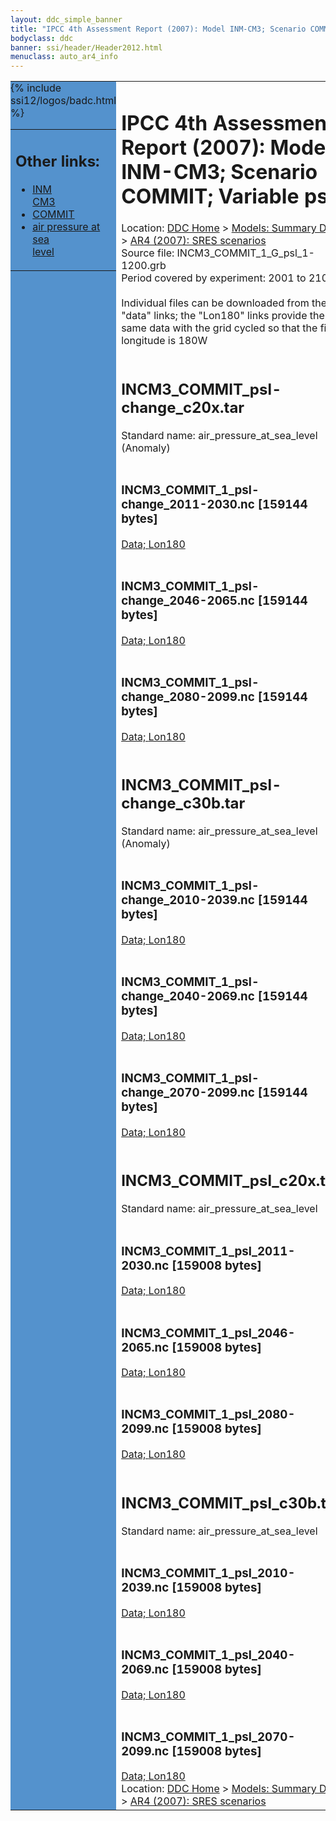 ```yaml
---
layout: ddc_simple_banner
title: "IPCC 4th Assessment Report (2007): Model INM-CM3; Scenario COMMIT; Variable psl"
bodyclass: ddc
banner: ssi/header/Header2012.html
menuclass: auto_ar4_info
---
```



<table width="100%" border="0" cellspacing="0" cellpadding="0" style="border-collapse: collapse;">
<tr style="margin:0;padding:0;border:0;">
<td style="margin:0;padding:0;border:0;height:1pt;width:150pt;background:#5492CD;" valign="top" >

<div id="lh-col2" class="auto_ar4_info">
<table class="menumain" bgcolor="#5492CD" cellspacing="0" width="100%" border="0">
<tr><td>
<h2> Other links:</h2>
<ul>
<li><a href="/auto/ar4/model-INM-CM3.html">INM<br/>CM3</a></li>
<li><a href="/auto/ar4/scenario-COMMIT.html">COMMIT</a></li>
<li><a href="/auto/ar4/var-air_pressure_at_sea_level.html">air pressure at sea<br/> level</a></li>
</ul>
</td></tr>
{% include ssi12/logos/badc.html %}
</table>
</div>
</td>
<td><h1>IPCC 4th Assessment Report (2007): Model INM-CM3; Scenario COMMIT; Variable psl</h1>

<!-- Breadcrumb1 -->
<div id="breadcrumb1" align="left">
Location: <a href="/index.html">DDC Home</a> > <a href="/sim/gcm_clim/">Models: Summary Data</a>
> <a href="/sim/gcm_clim/SRES_AR4/index.html">AR4 (2007): SRES scenarios</a>
</div>
<!-- End of Breadcrumb1 -->Source file: INCM3_COMMIT_1_G_psl_1-1200.grb
<br/>
Period covered by experiment: 2001 to 2100<br/>
<br/>Individual files can be downloaded from the "data" links; the "Lon180" links provide the same data
         with the grid cycled so that the first longitude is 180W<br/>
<br/><h2>INCM3_COMMIT_psl-change_c20x.tar</h2>
Standard name: air_pressure_at_sea_level (Anomaly)<br>
<br/><h3>INCM3_COMMIT_1_psl-change_2011-2030.nc [159144 bytes]</h3>
<a href="/cgi-bin/downl/ar4_nc/psl/INCM3_COMMIT_1_psl-change_2011-2030.nc">Data; </a><a href="/cgi-bin/downl/ar4_nc/psl/INCM3_COMMIT_1_psl-change_2011-2030.cyto180.nc"> Lon180</a><br/>
<br/><h3>INCM3_COMMIT_1_psl-change_2046-2065.nc [159144 bytes]</h3>
<a href="/cgi-bin/downl/ar4_nc/psl/INCM3_COMMIT_1_psl-change_2046-2065.nc">Data; </a><a href="/cgi-bin/downl/ar4_nc/psl/INCM3_COMMIT_1_psl-change_2046-2065.cyto180.nc"> Lon180</a><br/>
<br/><h3>INCM3_COMMIT_1_psl-change_2080-2099.nc [159144 bytes]</h3>
<a href="/cgi-bin/downl/ar4_nc/psl/INCM3_COMMIT_1_psl-change_2080-2099.nc">Data; </a><a href="/cgi-bin/downl/ar4_nc/psl/INCM3_COMMIT_1_psl-change_2080-2099.cyto180.nc"> Lon180</a><br/>
<br/><h2>INCM3_COMMIT_psl-change_c30b.tar</h2>
Standard name: air_pressure_at_sea_level (Anomaly)<br>
<br/><h3>INCM3_COMMIT_1_psl-change_2010-2039.nc [159144 bytes]</h3>
<a href="/cgi-bin/downl/ar4_nc/psl/INCM3_COMMIT_1_psl-change_2010-2039.nc">Data; </a><a href="/cgi-bin/downl/ar4_nc/psl/INCM3_COMMIT_1_psl-change_2010-2039.cyto180.nc"> Lon180</a><br/>
<br/><h3>INCM3_COMMIT_1_psl-change_2040-2069.nc [159144 bytes]</h3>
<a href="/cgi-bin/downl/ar4_nc/psl/INCM3_COMMIT_1_psl-change_2040-2069.nc">Data; </a><a href="/cgi-bin/downl/ar4_nc/psl/INCM3_COMMIT_1_psl-change_2040-2069.cyto180.nc"> Lon180</a><br/>
<br/><h3>INCM3_COMMIT_1_psl-change_2070-2099.nc [159144 bytes]</h3>
<a href="/cgi-bin/downl/ar4_nc/psl/INCM3_COMMIT_1_psl-change_2070-2099.nc">Data; </a><a href="/cgi-bin/downl/ar4_nc/psl/INCM3_COMMIT_1_psl-change_2070-2099.cyto180.nc"> Lon180</a><br/>
<br/><h2>INCM3_COMMIT_psl_c20x.tar</h2>
Standard name: air_pressure_at_sea_level<br>
<br/><h3>INCM3_COMMIT_1_psl_2011-2030.nc [159008 bytes]</h3>
<a href="/cgi-bin/downl/ar4_nc/psl/INCM3_COMMIT_1_psl_2011-2030.nc">Data; </a><a href="/cgi-bin/downl/ar4_nc/psl/INCM3_COMMIT_1_psl_2011-2030.cyto180.nc"> Lon180</a><br/>
<br/><h3>INCM3_COMMIT_1_psl_2046-2065.nc [159008 bytes]</h3>
<a href="/cgi-bin/downl/ar4_nc/psl/INCM3_COMMIT_1_psl_2046-2065.nc">Data; </a><a href="/cgi-bin/downl/ar4_nc/psl/INCM3_COMMIT_1_psl_2046-2065.cyto180.nc"> Lon180</a><br/>
<br/><h3>INCM3_COMMIT_1_psl_2080-2099.nc [159008 bytes]</h3>
<a href="/cgi-bin/downl/ar4_nc/psl/INCM3_COMMIT_1_psl_2080-2099.nc">Data; </a><a href="/cgi-bin/downl/ar4_nc/psl/INCM3_COMMIT_1_psl_2080-2099.cyto180.nc"> Lon180</a><br/>
<br/><h2>INCM3_COMMIT_psl_c30b.tar</h2>
Standard name: air_pressure_at_sea_level<br>
<br/><h3>INCM3_COMMIT_1_psl_2010-2039.nc [159008 bytes]</h3>
<a href="/cgi-bin/downl/ar4_nc/psl/INCM3_COMMIT_1_psl_2010-2039.nc">Data; </a><a href="/cgi-bin/downl/ar4_nc/psl/INCM3_COMMIT_1_psl_2010-2039.cyto180.nc"> Lon180</a><br/>
<br/><h3>INCM3_COMMIT_1_psl_2040-2069.nc [159008 bytes]</h3>
<a href="/cgi-bin/downl/ar4_nc/psl/INCM3_COMMIT_1_psl_2040-2069.nc">Data; </a><a href="/cgi-bin/downl/ar4_nc/psl/INCM3_COMMIT_1_psl_2040-2069.cyto180.nc"> Lon180</a><br/>
<br/><h3>INCM3_COMMIT_1_psl_2070-2099.nc [159008 bytes]</h3>
<a href="/cgi-bin/downl/ar4_nc/psl/INCM3_COMMIT_1_psl_2070-2099.nc">Data; </a><a href="/cgi-bin/downl/ar4_nc/psl/INCM3_COMMIT_1_psl_2070-2099.cyto180.nc"> Lon180</a><br/>
<!-- Breadcrumb2 -->
<div id="breadcrumb2" align="left">
Location: <a href="/index.html">DDC Home</a> > <a href="/sim/gcm_clim/">Models: Summary Data</a>
> <a href="/sim/gcm_clim/SRES_AR4/index.html">AR4 (2007): SRES scenarios</a>
</div>
<!-- End of Breadcrumb2 --></td></tr></table>
